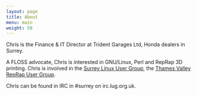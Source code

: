 ```yaml
---
layout: page
title: About
menu: main
weight: 50
---
```


Chris is the Finance & IT Director at Trident Garages Ltd, Honda dealers in Surrey.

A FLOSS advocate, Chris is interested in GNU/Linux, Perl and RepRap 3D printing. Chris is involved in the [Surrey Linux User Group](http://surrey.lug.org.uk), the [Thames Valley RepRap User Group](http://tvrrug.org.uk).

Chris can be found in IRC in #surrey on irc.lug.org.uk.
